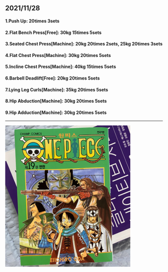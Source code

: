 ## 2021/11/28
#### 1.Push Up: 20times 3sets
#### 2.Flat Bench Press\[Free\]: 30kg 15times 5sets
#### 3.Seated Chest Press\[Machine\]: 20kg 20times 2sets, 25kg 20times 3sets
#### 4.Flat Chest Press\[Machine\]: 30kg 20times 5sets
#### 5.Incline Chest Press\[Machine\]: 40kg 15times 5sets
#### 6.Barbell Deadlift\[Free\]: 20kg 20times 5sets
#### 7.Lying Leg Curls\[Machine\]: 35kg 20times 5sets
#### 8.Hip Abduction\[Machine\]: 30kg 20times 5sets
#### 9.Hip Adduction\[Machine\]: 30kg 20times 5sets


---
<img src='./_resources/__019.png' width='400px' />
